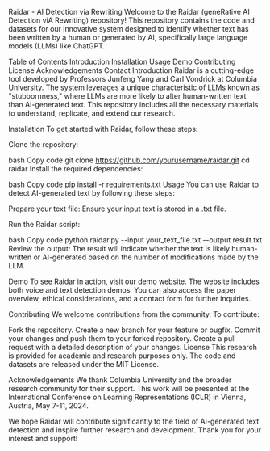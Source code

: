 Raidar - AI Detection via Rewriting
Welcome to the Raidar (geneRative AI Detection viA Rewriting) repository! This repository contains the code and datasets for our innovative system designed to identify whether text has been written by a human or generated by AI, specifically large language models (LLMs) like ChatGPT.

Table of Contents
Introduction
Installation
Usage
Demo
Contributing
License
Acknowledgements
Contact
Introduction
Raidar is a cutting-edge tool developed by Professors Junfeng Yang and Carl Vondrick at Columbia University. The system leverages a unique characteristic of LLMs known as "stubbornness," where LLMs are more likely to alter human-written text than AI-generated text. This repository includes all the necessary materials to understand, replicate, and extend our research.

Installation
To get started with Raidar, follow these steps:

Clone the repository:

bash
Copy code
git clone https://github.com/yourusername/raidar.git
cd raidar
Install the required dependencies:

bash
Copy code
pip install -r requirements.txt
Usage
You can use Raidar to detect AI-generated text by following these steps:

Prepare your text file: Ensure your input text is stored in a .txt file.

Run the Raidar script:

bash
Copy code
python raidar.py --input your_text_file.txt --output result.txt
Review the output: The result will indicate whether the text is likely human-written or AI-generated based on the number of modifications made by the LLM.

Demo
To see Raidar in action, visit our demo website. The website includes both voice and text detection demos. You can also access the paper overview, ethical considerations, and a contact form for further inquiries.

Contributing
We welcome contributions from the community. To contribute:

Fork the repository.
Create a new branch for your feature or bugfix.
Commit your changes and push them to your forked repository.
Create a pull request with a detailed description of your changes.
License
This research is provided for academic and research purposes only. The code and datasets are released under the MIT License.

Acknowledgements
We thank Columbia University and the broader research community for their support. This work will be presented at the International Conference on Learning Representations (ICLR) in Vienna, Austria, May 7-11, 2024.

We hope Raidar will contribute significantly to the field of AI-generated text detection and inspire further research and development. Thank you for your interest and support!






